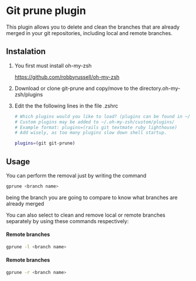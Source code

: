 # Git prune plugin
This plugin allows you to delete and clean the branches that are already merged in your git repositories, including local and remote branches.

## Instalation

1. You first must install oh-my-zsh

	https://github.com/robbyrussell/oh-my-zsh

2. Download or clone git-prune and copy/move to the directory.oh-my-zsh/plugins

3. Edit the the following lines in the file .zshrc

	```bash
	# Which plugins would you like to load? (plugins can be found in ~/.oh-my-zsh/plugins/*)
	# Custom plugins may be added to ~/.oh-my-zsh/custom/plugins/
	# Example format: plugins=(rails git textmate ruby lighthouse)
	# Add wisely, as too many plugins slow down shell startup.

	plugins=(git git-prune)

	```


## Usage

You can perform the removal just by writing the command
```bash
gprune <branch name>
```
<branch name> being the  branch you are going to compare to know what branches are already merged

You can also select to clean and remove local or remote branches separately by using these commands respectively:

#### Remote branches

```bash
gprune -l <branch name>
```

#### Remote branches

```bash
gprune -r <branch name>
```